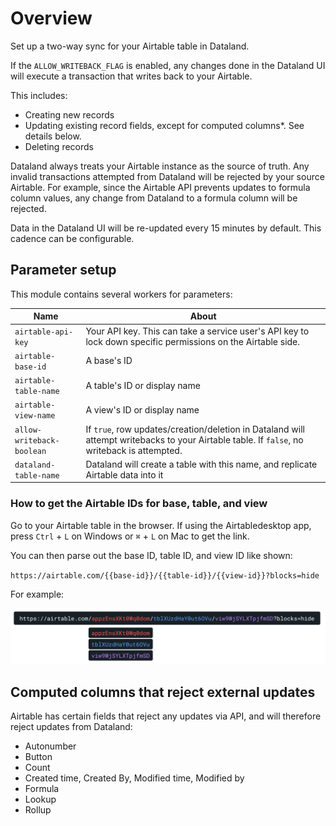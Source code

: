 # Overview

Set up a two-way sync for your Airtable table in Dataland.

If the `ALLOW_WRITEBACK_FLAG` is enabled, any changes done in the Dataland UI will execute a transaction that writes back to your Airtable.

This includes:

- Creating new records
- Updating existing record fields, except for computed columns\*. See details below.
- Deleting records

Dataland always treats your Airtable instance as the source of truth. Any invalid transactions attempted from Dataland will be rejected by your source Airtable. For example, since the Airtable API prevents updates to formula column values, any change from Dataland to a formula column will be rejected.

Data in the Dataland UI will be re-updated every 15 minutes by default. This cadence can be configurable.

## Parameter setup

This module contains several workers for parameters:

| Name                      | About                                                                                                                                       |
| ------------------------- | ------------------------------------------------------------------------------------------------------------------------------------------- |
| `airtable-api-key`        | Your API key. This can take a service user's API key to lock down specific permissions on the Airtable side.                                |
| `airtable-base-id`        | A base's ID                                                                                                                                 |
| `airtable-table-name`     | A table's ID or display name                                                                                                                |
| `airtable-view-name`      | A view's ID or display name                                                                                                                 |
| `allow-writeback-boolean` | If `true`, row updates/creation/deletion in Dataland will attempt writebacks to your Airtable table. If `false`, no writeback is attempted. |
| `dataland-table-name`     | Dataland will create a table with this name, and replicate Airtable data into it                                                            |

### How to get the Airtable IDs for base, table, and view

Go to your Airtable table in the browser. If using the Airtabledesktop app, press `Ctrl` + `L` on Windows or `⌘` + `L` on Mac to get the link.

You can then parse out the base ID, table ID, and view ID like shown:

`https://airtable.com/{{base-id}}/{{table-id}}/{{view-id}}?blocks=hide`

For example:

![Image showing how to parse base, table, and view ID values from a link](airtable-params.svg)

## Computed columns that reject external updates

Airtable has certain fields that reject any updates via API, and will therefore reject updates from Dataland:

- Autonumber
- Button
- Count
- Created time, Created By, Modified time, Modified by
- Formula
- Lookup
- Rollup
